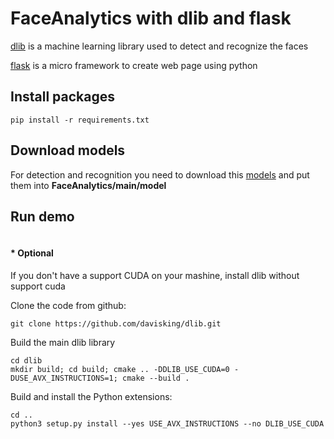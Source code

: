 # FaceAnalytics with dlib and flask

[dlib](http://dlib.net/) is a machine learning library used to detect and recognize the faces

[flask](http://flask.pocoo.org/) is a micro framework to create web page using python

## Install packages

```
pip install -r requirements.txt
```

## Download models
For detection and recognition you need to download this [models](https://drive.google.com/drive/folders/1hEKVTEp6BrlSG12NF1XvmsjJiMVO89bm?usp=sharing)
and put them into  <b> FaceAnalytics/main/model </b>


## Run demo
```

```

#### * Optional
If you don't have a support CUDA on your mashine, install dlib without support cuda

Clone the code from github:
```
git clone https://github.com/davisking/dlib.git
```
Build the main dlib library
```
cd dlib
mkdir build; cd build; cmake .. -DDLIB_USE_CUDA=0 -DUSE_AVX_INSTRUCTIONS=1; cmake --build .
```
Build and install the Python extensions:
```
cd ..
python3 setup.py install --yes USE_AVX_INSTRUCTIONS --no DLIB_USE_CUDA
```
